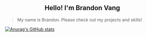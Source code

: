 <h2 align="center">Hello! I'm Brandon Vang </h2> 

> My name is Brandon. Please check out my projects and skills!

[![Anurag's GitHub stats](https://github-readme-stats.vercel.app/api?username=BrandonVang)](https://github.com/anuraghazra/github-readme-stats)

<!--
**BrandonVang/BrandonVang** is a ✨ _special_ ✨ repository because its `README.md` (this file) appears on your GitHub profile.

Here are some ideas to get you started:

- 🔭 I’m currently working on ...
- 🌱 I’m currently learning ...
- 👯 I’m looking to collaborate on ...
- 🤔 I’m looking for help with ...
- 💬 Ask me about ...
- 📫 How to reach me: ...
- 😄 Pronouns: ...
- ⚡ Fun fact: ...
-->
